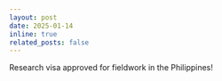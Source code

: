 ```yaml
---
layout: post
date: 2025-01-14 
inline: true
related_posts: false
---
```


Research visa approved for fieldwork in the Philippines! 
